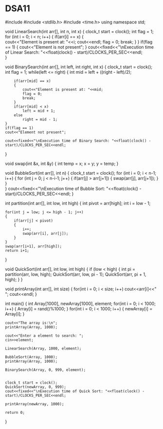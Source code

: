 # DSA11
#include <iostream>
#include <stdlib.h>
#include <time.h>
using namespace std;

void LinearSearch(int arr[], int n, int x)
{
    clock_t start = clock();
    int flag = 1;
    for (int i = 0; i < n; i++)
    {
        if(arr[i] == x)
        {    
            cout<<"Element is present at: "<<i;
            cout<<endl;
            flag = 0;
            break;
        }
    }
    if(flag == 1)
    {
        cout<<"Element is not present";
    }
    cout<<fixed<<"\nExecution time of Linear Search: "<<float(clock() - start)/CLOCKS_PER_SEC<<endl;    
}

void BinarySearch(int arr[], int left, int right, int x)
{
    clock_t start = clock();
    int flag = 1;
    while(left <= right)
    {
        int mid = left + ((right - left)/2);

        if(arr[mid] == x)
        {    
            cout<<"Element is present at: "<<mid;
            flag = 0;
            break;
        }
        if(arr[mid] < x)
            left = mid + 1;
        else
            right = mid - 1;
    }
    if(flag == 1)
    cout<<"Element not present";

    cout<<fixed<<"\nExecution time of Binary Search: "<<float(clock() - start)/CLOCKS_PER_SEC<<endl;
}

void swap(int &x, int &y)
{
    int temp = x;
    x = y;
    y = temp;
}

void BubbleSort(int arr[], int n)
{
    clock_t start = clock();
    for (int i = 0; i < n-1; i++)
    {
        for (int j = 0; j < n-i-1; j++)
        {
            if(arr[j] > arr[j+1])
            {
                swap(arr[j], arr[j+1]);
            }
        }   
    }
    cout<<fixed<<"\nExecution time of Bubble Sort: "<<float(clock() - start)/CLOCKS_PER_SEC<<endl;
}

int partition(int arr[], int low, int high)
{
    int pivot = arr[high];
    int i = low - 1;

    for(int j = low; j <= high - 1; j++)
    {
        if(arr[j] < pivot)
        {
            i++;
            swap(arr[i], arr[j]);
        }
    }
    swap(arr[i+1], arr[high]);
    return i+1;
}

void QuickSort(int arr[], int low, int high) 
{ 
    if (low < high) 
    {
        int pi = partition(arr, low, high); 
        QuickSort(arr, low, pi - 1); 
        QuickSort(arr, pi + 1, high); 
    }
}

void printArray(int arr[], int size) 
{ 
    for(int i = 0; i < size; i++) 
        cout<<arr[i]<<" "; 
    cout<<endl; 
} 

int main()
{
    int Array[1000], newArray[1000], element;
    for(int i = 0; i < 1000; i++)
    {
        Array[i] = rand()%1000;
    }
    for(int i = 0; i < 1000; i++)
    {
        newArray[i] = Array[i];
    }

    cout<<"The array is:\n";
    printArray(Array, 1000);

    cout<<"Enter a element to search: ";
    cin>>element;

    LinearSearch(Array, 1000, element);
    
    BubbleSort(Array, 1000);
    printArray(Array, 1000);

    BinarySearch(Array, 0, 999, element);


    clock_t start = clock();
    QuickSort(newArray, 0, 999);
    cout<<fixed<<"\nExecution time of Quick Sort: "<<float(clock() - start)/CLOCKS_PER_SEC<<endl; 
    
    printArray(newArray, 1000);
    
    return 0;
}
